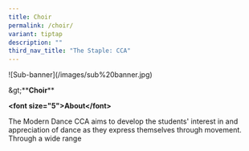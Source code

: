 ```yaml
---
title: Choir
permalink: /choir/
variant: tiptap
description: ""
third_nav_title: "The Staple: CCA"
---
```

<p>![Sub-banner](/images/sub%20banner.jpg)</p>
<p>&amp;gt;**<strong>Choir</strong>**</p>
<p><strong>&lt;font size="5"&gt;About&lt;/font&gt;</strong>
</p>
<p>The Modern Dance CCA aims to develop the students' interest in and appreciation
of dance as they express themselves through movement. Through a wide range</p>